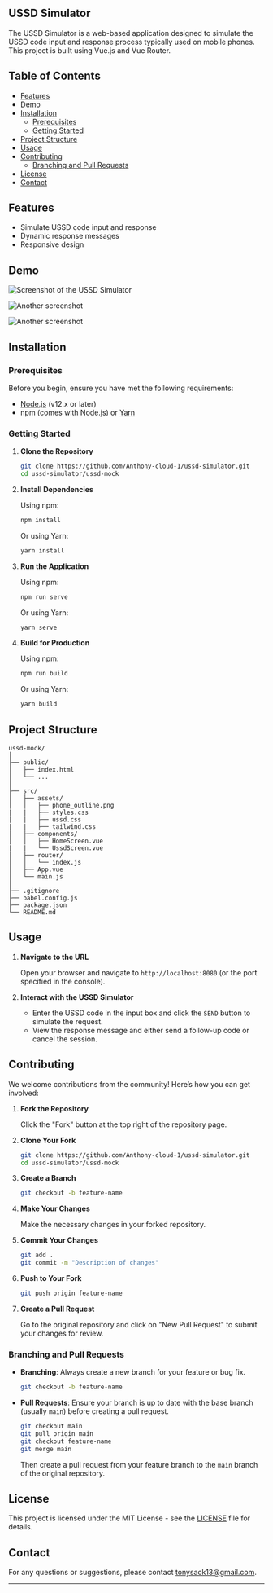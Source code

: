 ## USSD Simulator

The USSD Simulator is a web-based application designed to simulate the USSD code input and response process typically used on mobile phones. This project is built using Vue.js and Vue Router.

## Table of Contents

- [Features](#features)
- [Demo](#demo)
- [Installation](#installation)
  - [Prerequisites](#prerequisites)
  - [Getting Started](#getting-started)
- [Project Structure](#project-structure)
- [Usage](#usage)
- [Contributing](#contributing)
  - [Branching and Pull Requests](#branching-and-pull-requests)
- [License](#license)
- [Contact](#contact)

## Features

- Simulate USSD code input and response
- Dynamic response messages
- Responsive design

## Demo

![Screenshot of the USSD Simulator](https://github.com/Anthony-cloud-1/ussd-simulator/blob/main/img/shot1.png)

![Another screenshot](https://github.com/Anthony-cloud-1/ussd-simulator/blob/main/img/shot2.png)

![Another screenshot](https://github.com/Anthony-cloud-1/ussd-simulator/blob/main/img/shot3.png)

## Installation

### Prerequisites

Before you begin, ensure you have met the following requirements:

- [Node.js](https://nodejs.org/en/download/) (v12.x or later)
- npm (comes with Node.js) or [Yarn](https://yarnpkg.com/)

### Getting Started

1. **Clone the Repository**

    ```bash
    git clone https://github.com/Anthony-cloud-1/ussd-simulator.git
    cd ussd-simulator/ussd-mock
    ```

2. **Install Dependencies**

    Using npm:
    ```bash
    npm install
    ```

    Or using Yarn:
    ```bash
    yarn install
    ```

3. **Run the Application**

    Using npm:
    ```bash
    npm run serve
    ```

    Or using Yarn:
    ```bash
    yarn serve
    ```

4. **Build for Production**

    Using npm:
    ```bash
    npm run build
    ```

    Or using Yarn:
    ```bash
    yarn build
    ```

## Project Structure

```plaintext
ussd-mock/
│
├── public/
│   ├── index.html
│   └── ...
│
├── src/
│   ├── assets/
│   │   ├── phone_outline.png
|   |   ├── styles.css
|   |   ├── ussd.css
|   |   ├── tailwind.css
│   ├── components/
│   │   ├── HomeScreen.vue
|   |   └── UssdScreen.vue
│   ├── router/
│   │   └── index.js
│   ├── App.vue
│   └── main.js
│
├── .gitignore
├── babel.config.js
├── package.json
└── README.md
```

## Usage

1. **Navigate to the URL**

    Open your browser and navigate to `http://localhost:8080` (or the port specified in the console).

2. **Interact with the USSD Simulator**

    - Enter the USSD code in the input box and click the `SEND` button to simulate the request.
    - View the response message and either send a follow-up code or cancel the session.

## Contributing

We welcome contributions from the community! Here’s how you can get involved:

1. **Fork the Repository**

    Click the "Fork" button at the top right of the repository page.

2. **Clone Your Fork**

    ```bash
    git clone https://github.com/Anthony-cloud-1/ussd-simulator.git
    cd ussd-simulator/ussd-mock
    ```

3. **Create a Branch**

    ```bash
    git checkout -b feature-name
    ```

4. **Make Your Changes**

    Make the necessary changes in your forked repository.

5. **Commit Your Changes**

    ```bash
    git add .
    git commit -m "Description of changes"
    ```

6. **Push to Your Fork**

    ```bash
    git push origin feature-name
    ```

7. **Create a Pull Request**

    Go to the original repository and click on "New Pull Request" to submit your changes for review.

### Branching and Pull Requests

- **Branching**: Always create a new branch for your feature or bug fix.
    ```bash
    git checkout -b feature-name
    ```

- **Pull Requests**: Ensure your branch is up to date with the base branch (usually `main`) before creating a pull request.
    ```bash
    git checkout main
    git pull origin main
    git checkout feature-name
    git merge main
    ```

    Then create a pull request from your feature branch to the `main` branch of the original repository.

## License

This project is licensed under the MIT License - see the [LICENSE](https://github.com/Anthony-cloud-1/ussd-simulator/blob/main/LICENSE.md) file for details.

## Contact

For any questions or suggestions, please contact [tonysack13@gmail.com](mailto:tonysack13@gmail.com).

---

